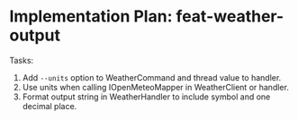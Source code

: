 # Implementation Plan: feat-weather-output

Tasks:

1. Add `--units` option to WeatherCommand and thread value to handler.
2. Use units when calling IOpenMeteoMapper in WeatherClient or handler.
3. Format output string in WeatherHandler to include symbol and one decimal place.
